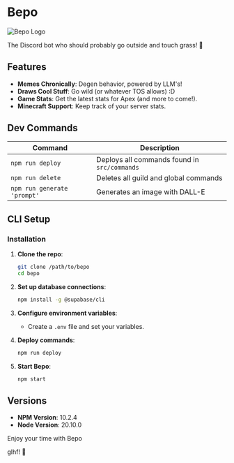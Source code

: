 
# Bepo
![Bepo Logo](src/images/logo.png)

The Discord bot who should probably go outside and touch grass! 🤖

## Features
- **Memes Chronically**: Degen behavior, powered by LLM's!
- **Draws Cool Stuff**: Go wild (or whatever TOS allows) :D
- **Game Stats**: Get the latest stats for Apex (and more to come!).
- **Minecraft Support**: Keep track of your server stats.

## Dev Commands

| Command                   | Description                                  |
| ------------------------- | -------------------------------------------- |
| `npm run deploy`          | Deploys all commands found in `src/commands` |
| `npm run delete`          | Deletes all guild and global commands        |
| `npm run generate 'prompt'` | Generates an image with DALL-E               |

## CLI Setup

### Installation

1. **Clone the repo**:
    ```sh
    git clone /path/to/bepo
    cd bepo
    ```

2. **Set up database connections**:
    ```sh
    npm install -g @supabase/cli
    ```

3. **Configure environment variables**:
    - Create a `.env` file and set your variables.

4. **Deploy commands**:
    ```sh
    npm run deploy
    ```

5. **Start Bepo**:
    ```sh
    npm start
    ```

## Versions

- **NPM Version**: 10.2.4
- **Node Version**: 20.10.0

Enjoy your time with Bepo


glhf! 🎉


